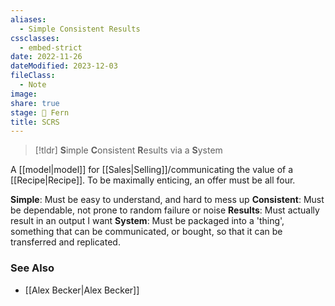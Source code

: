 ```yaml
---
aliases:
  - Simple Consistent Results
cssclasses:
  - embed-strict
date: 2022-11-26
dateModified: 2023-12-03
fileClass:
  - Note
image: 
share: true
stage: 🌿 Fern
title: SCRS
---
```


> [!tldr] **S**imple **C**onsistent **R**esults via a **S**ystem

A [[model|model]] for [[Sales|Selling]]/communicating the value of a [[Recipe|Recipe]].
To be maximally enticing, an offer must be all four.

**Simple**: Must be easy to understand, and hard to mess up
**Consistent**: Must be dependable, not prone to random failure or noise
**Results**: Must actually result in an output I want
**System**: Must be packaged into a 'thing', something that can be communicated, or bought, so that it can be transferred and replicated.

### See Also

- [[Alex Becker|Alex Becker]]
